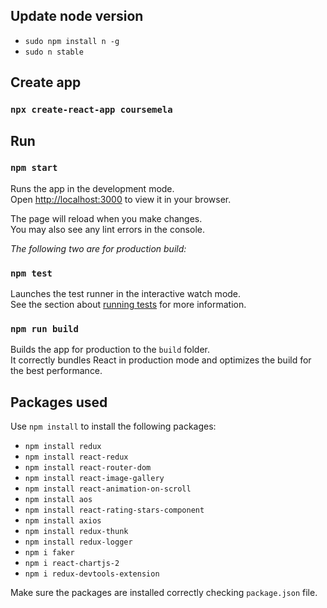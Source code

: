 ## Update node version
- `sudo npm install n -g`
- `sudo n stable`

## Create app
### `npx create-react-app coursemela`

## Run
### `npm start`

Runs the app in the development mode.\
Open [http://localhost:3000](http://localhost:3000) to view it in your browser.

The page will reload when you make changes.\
You may also see any lint errors in the console.

*The following two are for production build:*
### `npm test`

Launches the test runner in the interactive watch mode.\
See the section about [running tests](https://facebook.github.io/create-react-app/docs/running-tests) for more information.

### `npm run build`

Builds the app for production to the `build` folder.\
It correctly bundles React in production mode and optimizes the build for the best performance.

## Packages used
Use `npm install` to install the following packages:
- `npm install redux`
- `npm install react-redux`
- `npm install react-router-dom`
- `npm install react-image-gallery`
- `npm install react-animation-on-scroll`
- `npm install aos`
- `npm install react-rating-stars-component`
- `npm install axios`
- `npm install redux-thunk`
- `npm install redux-logger`
- `npm i faker`
- `npm i react-chartjs-2`
- `npm i redux-devtools-extension`

Make sure the packages are installed correctly checking `package.json` file.

